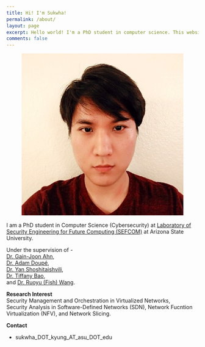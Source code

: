 ```yaml
---
title: Hi! I'm Sukwha!
permalink: /about/
layout: page
excerpt: Hello world! I'm a PhD student in computer science. This website is about my projects and gibberish on computer things XD
comments: false
---
```


<figure>
<img src="/assets/img/me.jpg" alt="me">
</figure>

I am a PhD student in Computer Science (Cybersecurity) at
<a href="https://sefcom.asu.edu" target="_blank" rel="noopener">Laboratory of Security Engineering for Future Computing (SEFCOM)</a> at Arizona State University.

Under the supervision of -  
<a href="http://www.public.asu.edu/~gahn1/" target="_blank" rel="noopener">Dr. Gain-Joon Ahn</a>,  
<a href="https://adamdoupe.com/" target="_blank" rel="noopener">Dr. Adam Doupé</a>,  
<a href="https://www.yancomm.net/" target="_blank" rel="noopener">Dr. Yan Shoshitaishvili</a>,  
<a href="https://www.tiffanybao.com/" target="_blank" rel="noopener">Dr. Tiffany Bao</a>,  
and <a href="https://rev.fish/" target="_blank" rel="noopener">Dr. Ruoyu (Fish) Wang</a>.

**Research Interest**  
Security Management and Orchestration in Virtualized Networks,  
Security Analysis in Software-Defined Networks (SDN), Network Fucntion Virtualization (NFV), and Network Slicing.

**Contact**  
- sukwha_DOT_kyung_AT_asu_DOT_edu
